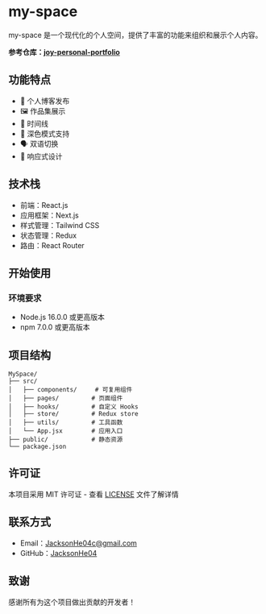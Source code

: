 # my-space

my-space 是一个现代化的个人空间，提供了丰富的功能来组织和展示个人内容。

<b>参考仓库：[joy-personal-portfolio](https://github.com/Codefreyy/joy-personal-portfolio)</b>

## 功能特点

- 📝 个人博客发布
- 🖼️ 作品集展示
- 🔖 时间线
- 🌙 深色模式支持
- 🗣️ 双语切换
- 📱 响应式设计

## 技术栈

- 前端：React.js
- 应用框架：Next.js
- 样式管理：Tailwind CSS
- 状态管理：Redux
- 路由：React Router


## 开始使用

### 环境要求

- Node.js 16.0.0 或更高版本
- npm 7.0.0 或更高版本

## 项目结构

```plaintext
MySpace/
├── src/
│   ├── components/     # 可复用组件
│   ├── pages/         # 页面组件
│   ├── hooks/         # 自定义 Hooks
│   ├── store/         # Redux store
│   ├── utils/         # 工具函数
│   └── App.jsx        # 应用入口
├── public/            # 静态资源
└── package.json
```

## 许可证

本项目采用 MIT 许可证 - 查看 [LICENSE](LICENSE) 文件了解详情

## 联系方式

- Email：JacksonHe04c@gmail.com
- GitHub：[JacksonHe04](https://github.com/JacksonHe04)

## 致谢

感谢所有为这个项目做出贡献的开发者！